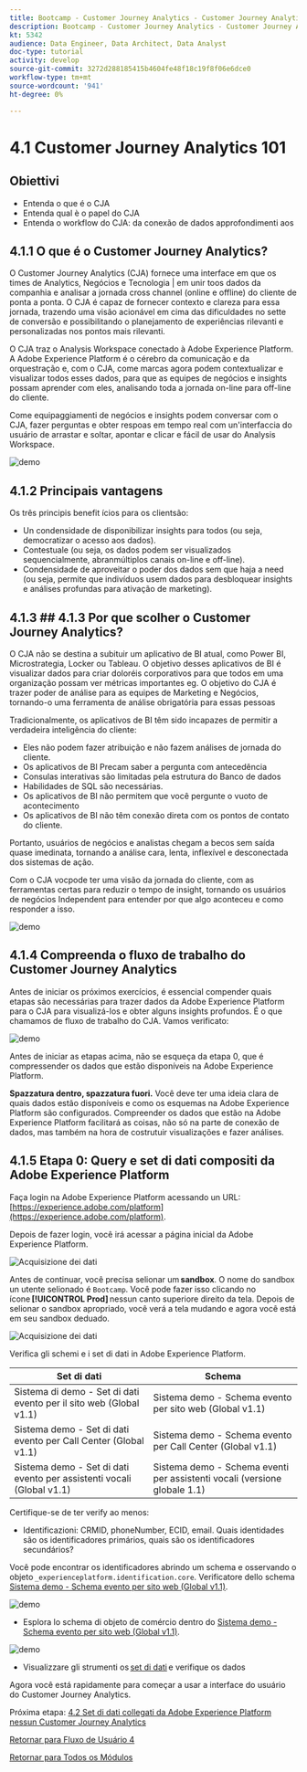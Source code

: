 ```yaml
---
title: Bootcamp - Customer Journey Analytics - Customer Journey Analytics 101 - Brasile
description: Bootcamp - Customer Journey Analytics - Customer Journey Analytics 101 - Brasile
kt: 5342
audience: Data Engineer, Data Architect, Data Analyst
doc-type: tutorial
activity: develop
source-git-commit: 3272d288185415b4604fe48f18c19f8f06e6dce0
workflow-type: tm+mt
source-wordcount: '941'
ht-degree: 0%

---
```


# 4.1 Customer Journey Analytics 101

## Obiettivi

- Entenda o que é o CJA
- Entenda qual è o papel do CJA
- Entenda o workflow do CJA: da conexão de dados approfondimenti aos

## 4.1.1 O que é o Customer Journey Analytics?

O Customer Journey Analytics (CJA) fornece uma interface em que os times de Analytics, Negócios e Tecnologia | em unir toos dados da companhia e analisar a jornada cross channel (online e offline) do cliente de ponta a ponta. O CJA é capaz de fornecer contexto e clareza para essa jornada, trazendo uma visão acionável em cima das dificuldades no sette de conversão e possibilitando o planejamento de experiências rilevanti e personalizadas nos pontos mais rilevanti.

O CJA traz o Analysis Workspace conectado à Adobe Experience Platform. A Adobe Experience Platform é o cérebro da comunicação e da orquestração e, com o CJA, come marcas agora podem contextualizar e visualizar todos esses dados, para que as equipes de negócios e insights possam aprender com eles, analisando toda a jornada on-line para off-line do cliente.

Come equipaggiamenti de negócios e insights podem conversar com o CJA, fazer perguntas e obter respoas em tempo real com un&#39;interfaccia do usuário de arrastar e soltar, apontar e clicar e fácil de usar do Analysis Workspace.

![demo](./images/cja-adv-analysis1.png)

## 4.1.2 Principais vantagens

Os três principis benefit ícios para os clientsão:

- Un condensidade de disponibilizar insights para todos (ou seja, democratizar o acesso aos dados).
- Contestuale (ou seja, os dados podem ser visualizados sequencialmente, abranmúltiplos canais on-line e off-line).
- Condensidade de aproveitar o poder dos dados sem que haja a need (ou seja, permite que indivíduos usem dados para desbloquear insights e análises profundas para ativação de marketing).

## 4.1.3 ## 4.1.3 Por que scolher o Customer Journey Analytics?

O CJA não se destina a subituir um aplicativo de BI atual, como Power BI, Microstrategia, Locker ou Tableau. O objetivo desses aplicativos de BI é visualizar dados para criar doloréis corporativos para que todos em uma organização possam ver métricas importantes eg. O objetivo do CJA é trazer poder de análise para as equipes de Marketing e Negócios, tornando-o uma ferramenta de análise obrigatória para essas pessoas



Tradicionalmente, os aplicativos de BI têm sido incapazes de permitir a verdadeira inteligência do cliente:

- Eles não podem fazer atribuição e não fazem análises de jornada do cliente.
- Os aplicativos de BI Precam saber a pergunta com antecedência
- Consulas interativas são limitadas pela estrutura do Banco de dados
- Habilidades de SQL são necessárias.
- Os aplicativos de BI não permitem que você pergunte o vuoto de acontecimento
- Os aplicativos de BI não têm conexão direta com os pontos de contato do cliente.

Portanto, usuários de negócios e analistas chegam a becos sem saída quase imedinata, tornando a análise cara, lenta, inflexível e desconectada dos sistemas de ação.

Com o CJA vocpode ter uma visão da jornada do cliente, com as ferramentas certas para reduzir o tempo de insight, tornando os usuários de negócios Independent para entender por que algo aconteceu e como responder a isso.

![demo](./images/cja-use-case.png)

## 4.1.4 Compreenda o fluxo de trabalho do Customer Journey Analytics

Antes de iniciar os próximos exercícios, é essencial compender quais etapas são necessárias para trazer dados da Adobe Experience Platform para o CJA para visualizá-los e obter alguns insights profundos. É o que chamamos de fluxo de trabalho do CJA. Vamos verificato:

![demo](./images/cja-work-flow.jpg)

Antes de iniciar as etapas acima, não se esqueça da etapa 0, que é compressender os dados que estão disponíveis na Adobe Experience Platform.

**Spazzatura dentro, spazzatura fuori.** Você deve ter uma ideia clara de quais dados estão disponíveis e como os esquemas na Adobe Experience Platform são configurados. Compreender os dados que estão na Adobe Experience Platform facilitará as coisas, não só na parte de conexão de dados, mas também na hora de costrutuir visualizações e fazer análises.

## 4.1.5 Etapa 0: Query e set di dati compositi da Adobe Experience Platform

Faça login na Adobe Experience Platform acessando un URL: [https://experience.adobe.com/platform](https://experience.adobe.com/platform).

Depois de fazer login, você irá acessar a página inicial da Adobe Experience Platform.

![Acquisizione dei dati](../uc1/images/home.png)

Antes de continuar, você precisa selionar um **sandbox**. O nome do sandbox un utente selionado é ``Bootcamp``. Você pode fazer isso clicando no ícone **[!UICONTROL Prod]** nessun canto superiore direito da tela. Depois de selionar o sandbox apropriado, você verá a tela mudando e agora você está em seu sandbox deduado.

![Acquisizione dei dati](../uc1/images/sb1.png)

Verifica gli schemi e i set di dati in Adobe Experience Platform.

| Set di dati | Schema |
| ----------------- |-------------| 
| Sistema di demo - Set di dati evento per il sito web (Global v1.1) | Sistema demo - Schema evento per sito web (Global v1.1) |
| Sistema demo - Set di dati evento per Call Center (Global v1.1) | Sistema demo - Schema evento per Call Center (Global v1.1) |
| Sistema demo - Set di dati evento per assistenti vocali (Global v1.1) | Sistema demo - Schema eventi per assistenti vocali (versione globale 1.1) |

Certifique-se de ter verify ao menos:

- Identificazioni: CRMID, phoneNumber, ECID, email. Quais identidades são os identificadores primários, quais são os identificadores secundários?

Você pode encontrar os identificadores abrindo um schema e osservando o objeto `_experienceplatform.identification.core`. Verificatore dello schema [Sistema demo - Schema evento per sito web (Global v1.1)](https://experience.adobe.com/platform/schema).

![demo](./images/identity.png)

- Esplora lo schema di objeto de comércio dentro do [Sistema demo - Schema evento per sito web (Global v1.1)](https://experience.adobe.com/platform/schema).

![demo](./images/commerce.png)

- Visualizzare gli strumenti os [set di dati](https://experience.adobe.com/platform/dataset/browse?limit=50&amp;page=1&amp;sortDescending=1&amp;sortField=created) e verifique os dados

Agora você está rapidamente para começar a usar a interface do usuário do Customer Journey Analytics.

Próxima etapa: [4.2 Set di dati collegati da Adobe Experience Platform nessun Customer Journey Analytics](./ex2.md)

[Retornar para Fluxo de Usuário 4](./uc4.md)

[Retornar para Todos os Módulos](../../overview.md)
